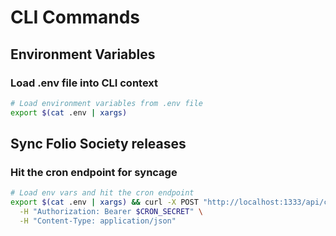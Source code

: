 # CLI Commands

## Environment Variables

### Load .env file into CLI context

```bash
# Load environment variables from .env file
export $(cat .env | xargs)
```

## Sync Folio Society releases

### Hit the cron endpoint for syncage

```bash
# Load env vars and hit the cron endpoint
export $(cat .env | xargs) && curl -X POST "http://localhost:1333/api/cron/sync-folio" \
  -H "Authorization: Bearer $CRON_SECRET" \
  -H "Content-Type: application/json"
```
